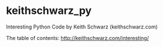 keithschwarz_py
===============

Interesting Python Code by Keith Schwarz (keithschwarz.com)

The table of contents:
http://keithschwarz.com/interesting/
